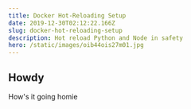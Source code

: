 ```yaml
---
title: Docker Hot-Reloading Setup
date: 2019-12-30T02:12:22.166Z
slug: docker-hot-reloading-setup
description: Hot reload Python and Node in safety
hero: /static/images/oib44ois27m01.jpg
---
```

## Howdy

How's it going homie
